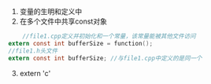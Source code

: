 1. 变量的生明和定义中
2. 在多个文件中共享const对象
```c
    //file1.cpp定义并初始化和一个常量，该常量能被其他文件访问
extern const int bufferSize = function();
//file1.h头文件
extern const int bufferSize; //与file1.cpp中定义的是同一个
```
3. extern 'c'